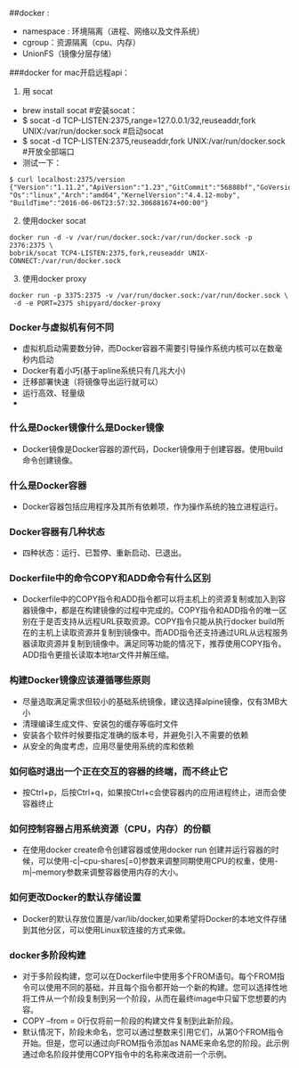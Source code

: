 ##docker : 
  - namespace : 环境隔离（进程、网络以及文件系统）
  - cgroup：资源隔离（cpu、内存）
  - UnionFS（镜像分层存储）


###docker for mac开启远程api：
 1. 用 socat

 - brew install socat #安装socat：
 - $ socat -d TCP-LISTEN:2375,range=127.0.0.1/32,reuseaddr,fork UNIX:/var/run/docker.sock #启动socat
 - $ socat -d TCP-LISTEN:2375,reuseaddr,fork UNIX:/var/run/docker.sock #开放全部端口
 - 测试一下：
 ```
 $ curl localhost:2375/version
{"Version":"1.11.2","ApiVersion":"1.23","GitCommit":"56888bf","GoVersion":"go1.5.4",
"Os":"linux","Arch":"amd64","KernelVersion":"4.4.12-moby",
"BuildTime":"2016-06-06T23:57:32.306881674+00:00"}
 ```
 2. 使用docker socat
 ```
 docker run -d -v /var/run/docker.sock:/var/run/docker.sock -p 2376:2375 \
 bobrik/socat TCP4-LISTEN:2375,fork,reuseaddr UNIX-CONNECT:/var/run/docker.sock
 ```
 3. 使用docker proxy
```
docker run -p 3375:2375 -v /var/run/docker.sock:/var/run/docker.sock \
 -d -e PORT=2375 shipyard/docker-proxy
```

### Docker与虚拟机有何不同
 - 虚拟机启动需要数分钟，而Docker容器不需要引导操作系统内核可以在数毫秒内启动
 - Docker有着小巧(基于apline系统只有几兆大小)
 - 迁移部署快速（将镜像导出运行就可以）
 - 运行高效、轻量级
 - 

 ### 什么是Docker镜像什么是Docker镜像
  - Docker镜像是Docker容器的源代码，Docker镜像用于创建容器。使用build命令创建镜像。
  
 ### 什么是Docker容器
  - Docker容器包括应用程序及其所有依赖项，作为操作系统的独立进程运行。
  
 ### Docker容器有几种状态
  - 四种状态：运行、已暂停、重新启动、已退出。
 
 ### Dockerfile中的命令COPY和ADD命令有什么区别
  - Dockerfile中的COPY指令和ADD指令都可以将主机上的资源复制或加入到容器镜像中，都是在构建镜像的过程中完成的。COPY指令和ADD指令的唯一区别在于是否支持从远程URL获取资源。COPY指令只能从执行docker build所在的主机上读取资源并复制到镜像中。而ADD指令还支持通过URL从远程服务器读取资源并复制到镜像中。满足同等功能的情况下，推荐使用COPY指令。ADD指令更擅长读取本地tar文件并解压缩。

### 构建Docker镜像应该遵循哪些原则
 - 尽量选取满足需求但较小的基础系统镜像，建议选择alpine镜像，仅有3MB大小
 - 清理编译生成文件、安装包的缓存等临时文件
 - 安装各个软件时候要指定准确的版本号，并避免引入不需要的依赖
 - 从安全的角度考虑，应用尽量使用系统的库和依赖
 
### 如何临时退出一个正在交互的容器的终端，而不终止它
 - 按Ctrl+p，后按Ctrl+q，如果按Ctrl+c会使容器内的应用进程终止，进而会使容器终止

### 如何控制容器占用系统资源（CPU，内存）的份额
 - 在使用docker create命令创建容器或使用docker run 创建并运行容器的时候，可以使用-c|–cpu-shares[=0]参数来调整同期使用CPU的权重，使用-m|–memory参数来调整容器使用内存的大小。
 
### 如何更改Docker的默认存储设置
 - Docker的默认存放位置是/var/lib/docker,如果希望将Docker的本地文件存储到其他分区，可以使用Linux软连接的方式来做。
 
### docker多阶段构建
 - 对于多阶段构建，您可以在Dockerfile中使用多个FROM语句。每个FROM指令可以使用不同的基础，并且每个指令都开始一个新的构建。您可以选择性地将工件从一个阶段复制到另一个阶段，从而在最终image中只留下您想要的内容。
 - COPY –from = 0行仅将前一阶段的构建文件复制到此新阶段。
 - 默认情况下，阶段未命名，您可以通过整数来引用它们，从第0个FROM指令开始。但是，您可以通过向FROM指令添加as NAME来命名您的阶段。此示例通过命名阶段并使用COPY指令中的名称来改进前一个示例。
 




